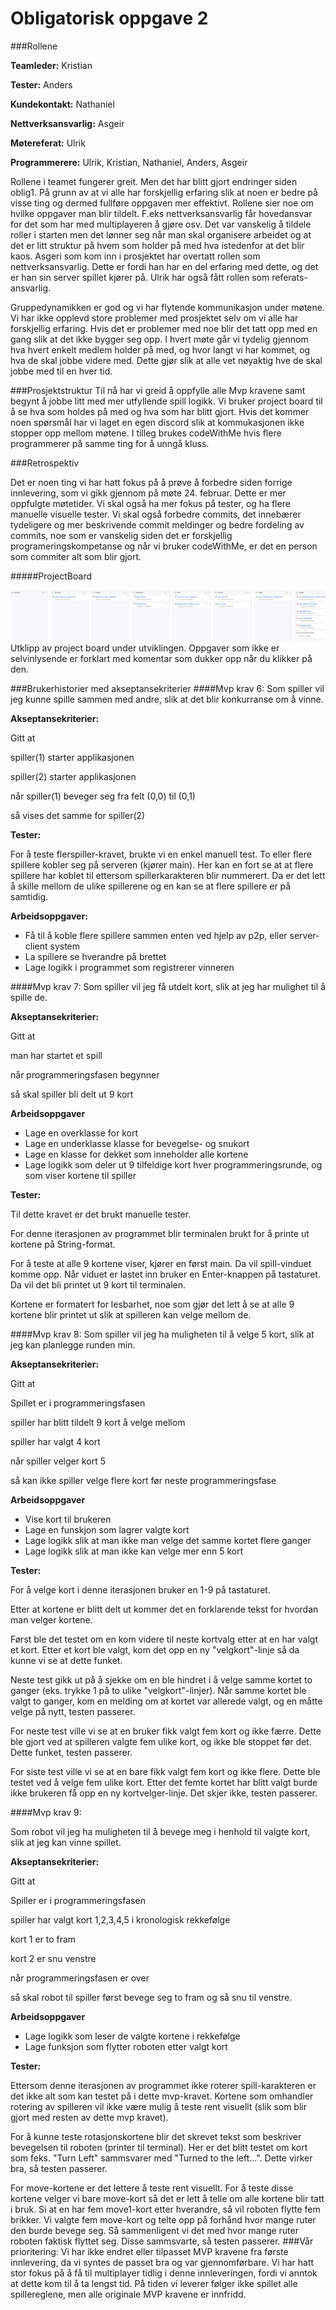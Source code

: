 # Obligatorisk oppgave 2

###Rollene

**Teamleder:** Kristian 

**Tester:** Anders

**Kundekontakt:** Nathaniel

**Nettverksansvarlig:** Asgeir

**Møtereferat:** Ulrik

**Programmerere:** Ulrik, Kristian, Nathaniel, Anders, Asgeir

Rollene i teamet fungerer greit. Men det har blitt gjort endringer siden oblig1. På grunn av at vi alle har forskjellig erfaring slik at noen er bedre på visse ting og dermed fullføre oppgaven mer effektivt. Rollene sier noe om hvilke oppgaver man blir tildelt. F.eks nettverksansvarlig får hovedansvar for det som har med multiplayeren å gjøre osv.
Det var vanskelig å tildele roller i starten men det lønner seg når man skal organisere arbeidet og at det er litt struktur på hvem som holder på med hva istedenfor at det blir kaos. 
Asgeri som kom inn i prosjektet har overtatt rollen som nettverksansvarlig. Dette er fordi han har en del erfaring med dette, og det er han sin server spillet kjører på.
Ulrik har også fått rollen som referats-ansvarlig.

Gruppedynamikken er god og vi har flytende kommunikasjon under møtene. Vi har ikke opplevd store problemer med prosjektet selv om vi alle har forskjellig erfaring. Hvis det er problemer med noe blir det tatt opp med en gang slik at det ikke bygger seg opp.
I hvert møte går vi tydelig gjennom hva hvert enkelt medlem holder på med, og hvor langt vi har kommet, og hva de skal jobbe videre med. Dette gjør slik at alle vet nøyaktig hve de skal jobbe med til en hver tid.

###Prosjektstruktur
Til nå har vi greid å oppfylle alle Mvp kravene samt begynt å jobbe litt med mer utfyllende spill logikk. 
Vi bruker project board til å se hva som holdes på med og hva som har blitt gjort. 
Hvis det kommer noen spørsmål har vi laget en egen discord slik at kommukasjonen ikke stopper opp mellom møtene.
I tilleg brukes codeWithMe hvis flere programmerer på samme ting for å unngå kluss.

###Retrospektiv

Det er noen ting vi har hatt fokus på å prøve å forbedre siden forrige innlevering, som vi gikk gjennom på møte 24. februar. 
Dette er mer oppfulgte møtetider. 
Vi skal også ha mer fokus på tester, og ha flere manuelle visuelle tester.
Vi skal også forbedre commits, det innebærer tydeligere og mer beskrivende commit meldinger og bedre fordeling av commits, noe som er vanskelig siden det er forskjellig programeringskompetanse og når vi bruker codeWithMe, er det en person som commiter alt som blir gjort.


#####ProjectBoard

![img.png](img.png)
Utklipp av project board under utviklingen. Oppgaver som ikke er selvinlysende er forklart med komentar som dukker opp når du klikker på den.

###Brukerhistorier med akseptansekriterier
####Mvp krav 6:
Som spiller vil jeg kunne spille sammen med andre, slik at det blir konkurranse om å vinne.

**Akseptansekriterier:**

Gitt at

spiller(1)  starter applikasjonen

spiller(2) starter applikasjonen

når spiller(1) beveger seg fra felt (0,0) til (0,1)

så vises det samme for spiller(2)

**Tester:**

For å teste flerspiller-kravet, brukte vi en enkel manuell test. To eller flere spillere kobler seg på serveren (kjører main). Her kan en fort se at at flere spillere har koblet til ettersom spillerkarakteren blir nummerert. Da er det lett å skille mellom de ulike spillerene og en kan se at flere spillere er på samtidig.

**Arbeidsoppgaver:**
- Få til å koble flere spillere sammen enten ved hjelp av p2p, eller server-client system
- La spillere se hverandre på brettet
- Lage logikk i programmet som registrerer vinneren


####Mvp krav 7:
Som spiller vil jeg få utdelt kort, slik at jeg har mulighet til å spille de.

**Akseptansekriterier:**

Gitt at

man har startet et spill

når programmeringsfasen begynner

så skal spiller bli delt ut 9 kort

**Arbeidsoppgaver**
- Lage en overklasse for kort
- Lage en underklasse klasse for bevegelse- og snukort
- Lage en klasse for dekket som inneholder alle kortene
- Lage logikk som deler ut 9 tilfeldige kort hver programmeringsrunde, og som viser kortene til spiller

**Tester:**

Til dette kravet er det brukt manuelle tester.

For denne iterasjonen av programmet blir terminalen brukt for å printe ut kortene på String-format.

For å teste at alle 9 kortene viser, kjører en først main. Da vil spill-vinduet komme opp. Når viduet er lastet inn bruker en Enter-knappen på tastaturet. Da vil det bli printet ut 9 kort til terminalen.

Kortene er formatert for lesbarhet, noe som gjør det lett å se at alle 9 kortene blir printet ut slik at spilleren kan velge mellom de.

####Mvp krav 8:
Som spiller vil jeg ha muligheten til å velge 5 kort, slik at jeg kan planlegge runden min.

**Akseptansekriterier:**

Gitt at

Spillet er i programmeringsfasen

spiller har blitt tildelt 9 kort å velge mellom

spiller har valgt 4 kort

når spiller velger kort 5

så kan ikke spiller velge flere kort før neste programmeringsfase

**Arbeidsoppgaver**
- Vise kort til brukeren
- Lage en funskjon som lagrer valgte kort
- Lage logikk slik at man ikke man velge det samme kortet flere ganger
- Lage logikk slik at man ikke kan velge mer enn 5 kort

**Tester:**

For å velge kort i denne iterasjonen bruker en 1-9 på tastaturet. 

Etter at kortene er blitt delt ut kommer det en forklarende tekst for hvordan man velger kortene.

Først ble det testet om en kom videre til neste kortvalg etter at en har valgt et kort. Etter et kort ble valgt, kom det opp en ny "velgkort"-linje så da kunne vi se at dette funket.

Neste test gikk ut på å sjekke om en ble hindret i å velge samme kortet to ganger (eks. trykke 1 på to ulike "velgkort"-linjer).
Når samme kortet ble valgt to ganger, kom en melding om at kortet var allerede valgt, og en måtte velge på nytt, testen passerer.

For neste test ville vi se at en bruker fikk valgt fem kort og ikke færre. Dette ble gjort ved at spilleren valgte fem ulike kort, og ikke ble stoppet før det.
Dette funket, testen passerer.

For siste test ville vi se at en bare fikk valgt fem kort og ikke flere. Dette ble testet ved å velge fem ulike kort.
Etter det femte kortet har blitt valgt burde ikke brukeren få opp en ny kortvelger-linje. Det skjer ikke, testen passerer.

####Mvp krav 9:

Som robot vil jeg ha muligheten til å bevege meg i henhold til valgte kort, slik at jeg kan vinne spillet.

**Akseptansekriterier:**

Gitt at

Spiller er i programmeringsfasen

spiller har valgt kort 1,2,3,4,5 i kronologisk rekkefølge

kort 1 er to fram

kort 2 er snu venstre

når programmeringsfasen er over

så skal robot til spiller først bevege seg to fram og så snu til venstre.

**Arbeidsoppgaver**
- Lage logikk som leser de valgte kortene i rekkefølge
- Lage funksjon som flytter roboten etter valgt kort

**Tester:**

Ettersom denne iterasjonen av programmet ikke roterer spill-karakteren er det ikke alt som kan testet på i dette mvp-kravet.
Kortene som omhandler rotering av spilleren vil ikke være mulig å teste rent visuellt (slik som blir gjort med resten av dette mvp kravet).

For å kunne teste rotasjonskortene blir det skrevet tekst som beskriver bevegelsen til roboten (printer til terminal).
Her er det blitt testet om kort som feks. "Turn Left" sammsvarer med "Turned to the left...". Dette virker bra, så testen passerer. 

For move-kortene er det lettere å teste rent visuellt. For å teste disse kortene velger vi bare move-kort så det er lett å telle om alle kortene blir tatt i bruk.
Si at en har fem move1-kort etter hverandre, så vil roboten flytte fem brikker. 
Vi valgte fem move-kort og telte opp på forhånd hvor mange ruter den burde bevege seg. Så sammenligent vi det med hvor mange ruter roboten faktisk flyttet seg.
Disse sammsvarte, så testen passerer. 
###Vår prioritering:
Vi har ikke endret eller tilpasset MVP kravene fra første innlevering, da vi syntes de passet bra og var gjennomførbare.
Vi har hatt stor fokus på å få til multiplayer tidlig i denne innleveringen, fordi vi anntok at dette kom til å ta lengst tid.
På tiden vi leverer følger ikke spillet alle spillereglene, men alle originale MVP kravene er innfridd.